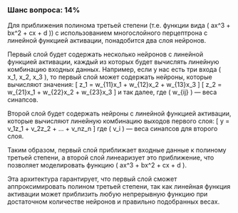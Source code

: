 ### Шанс вопроса: 14%

Для приближения полинома третьей степени (т.е. функции вида \( ax^3 + bx^2 + cx + d \)) с использованием многослойного перцептрона с линейной функцией активации, понадобится два слоя нейронов. 

Первый слой будет содержать несколько нейронов с линейной функцией активации, каждый из которых будет вычислять линейную комбинацию входных данных. Например, если у нас есть три входа \( x_1, x_2, x_3 \), то первый слой может содержать нейроны, которые вычисляют значения:
\[ z_1 = w_{11}x_1 + w_{12}x_2 + w_{13}x_3 \]
\[ z_2 = w_{21}x_1 + w_{22}x_2 + w_{23}x_3 \]
и так далее, где \( w_{ij} \) — веса синапсов.

Второй слой будет содержать нейроны с линейной функцией активации, которые вычисляют линейную комбинацию выходов первого слоя:
\[ y = v_1z_1 + v_2z_2 + ... + v_nz_n \]
где \( v_i \) — веса синапсов для второго слоя.

Таким образом, первый слой приближает входные данные к полиному третьей степени, а второй слой линеаризует это приближение, что позволяет моделировать функцию \( ax^3 + bx^2 + cx + d \).

Эта архитектура гарантирует, что первый слой сможет аппроксимировать полином третьей степени, так как линейная функция активации может приблизить любую непрерывную функцию при достаточном количестве нейронов и правильно подобранных весах.